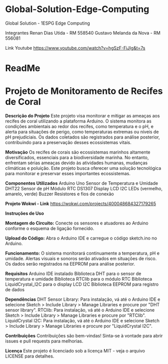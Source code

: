 # Global-Solution-Edge-Computing
Global Solution - 1ESPG
Edge Computing

Integrantes
Renan Dias Utida - RM 558540
Gustavo Melanda da Nova - RM 556081

Link Youtube
https://www.youtube.com/watch?v=hgSzF-FiJIg&t=7s

# ReadMe


# Projeto de Monitoramento de Recifes de Coral


**Descrição do Projeto**
Este projeto visa monitorar e mitigar as ameaças aos recifes de coral utilizando a plataforma Arduino. O sistema monitora as condições ambientais ao redor dos recifes, como temperatura e o pH, e alerta para situações de perigo, como temperaturas extremas ou níveis de pH prejudiciais. Os dados coletados são registrados para análise posterior, contribuindo para a preservação desses ecossistemas vitais.

**Motivação**
Os recifes de corais são ecossistemas marinhos altamente diversificados, essenciais para a biodiversidade marinha. No entanto, enfrentam sérias ameaças devido às atividades humanas, mudanças climáticas e poluição. Este projeto busca oferecer uma solução tecnológica para monitorar e preservar esses importantes ecossistemas.

**Componentes Utilizados**
Arduino Uno
Sensor de Temperatura e Umidade DHT22
Sensor de pH
Módulo RTC DS1307
Display LCD I2C
LEDs (vermelho, amarelo, verde)
Buzzer
Resistores e fios de conexão

**Projeto Wokwi - Link**
https://wokwi.com/projects/400048684327179265


**Instruções de Uso**

**Montagem do Circuito:**
Conecte os sensores e atuadores ao Arduino conforme o esquema de ligação fornecido.

**Upload do Código:**
Abra o Arduino IDE e carregue o código sketch.ino no Arduino.

**Funcionamento:**
O sistema monitorará continuamente a temperatura, pH e umidade.
Alertas visuais e sonoros serão ativados em situações de risco.
Os dados serão registrados na EEPROM para análise posterior.


**Requisitos**
Arduino IDE instalado
Biblioteca DHT para o sensor de temperatura e umidade
Biblioteca RTClib para o módulo RTC
Biblioteca LiquidCrystal_I2C para o display LCD I2C
Biblioteca EEPROM para registro de dados


**Dependências**
DHT Sensor Library: Para instalação, vá até o Arduino IDE e selecione Sketch > Include Library > Manage Libraries e procure por "DHT sensor library".
RTClib: Para instalação, vá até o Arduino IDE e selecione Sketch > Include Library > Manage Libraries e procure por "RTClib".
LiquidCrystal I2C: Para instalação, vá até o Arduino IDE e selecione Sketch > Include Library > Manage Libraries e procure por "LiquidCrystal I2C".


**Contribuições**
Contribuições são bem-vindas! Sinta-se à vontade para abrir issues e pull requests para melhorias.


**Licença**
Este projeto é licenciado sob a licença MIT - veja o arquivo LICENSE para detalhes.
